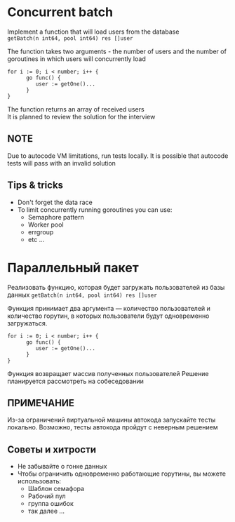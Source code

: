Concurrent batch
===

Implement a function that will load users from the database  
`getBatch(n int64, pool int64) res []user`  

The function takes two arguments - the number of users and the number of goroutines in which users will concurrently load​
```
for i := 0; i < number; i++ {
      go func() {
         user := getOne()...
      }
}
```
The function returns an array of received users  
It is planned to review the solution for the interview  

NOTE
---
Due to autocode VM limitations, run tests locally. It is possible that autocode tests will pass with an invalid solution​

Tips & tricks
---
* Don't forget the data race
* To limit concurrently running goroutines you can use:
  * Semaphore pattern
  * Worker pool
  * errgroup
  * etc ...



Параллельный пакет
===

Реализовать функцию, которая будет загружать пользователей из базы данных
`getBatch(n int64, pool int64) res []user`

Функция принимает два аргумента — количество пользователей и количество горутин, в которых пользователи будут одновременно загружаться.
```
for i := 0; i < number; i++ {
      go func() {
         user := getOne()...
      }
}
```

Функция возвращает массив полученных пользователей
Решение планируется рассмотреть на собеседовании

ПРИМЕЧАНИЕ
---
Из-за ограничений виртуальной машины автокода запускайте тесты локально. Возможно, тесты автокода пройдут с неверным решением​

Советы и хитрости
---
* Не забывайте о гонке данных
* Чтобы ограничить одновременно работающие горутины, вы можете использовать:
   * Шаблон семафора
   * Рабочий пул
   * группа ошибок
   * так далее ...